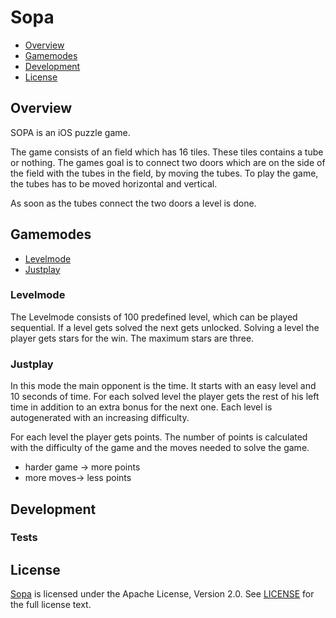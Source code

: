 # Sopa #

* [Overview](https://github.com/djschilling/SOPA-iOS/#overview)
* [Gamemodes](https://github.com/djschilling/SOPA-iOS/#gamemodes)
* [Development](https://github.com/djschilling/SOPA-iOS/#development)
* [License](https://github.com/djschilling/SOPA-iOS/#license)

## Overview ##

SOPA is an iOS puzzle game.

The game consists of an field which has 16 tiles. These tiles contains a tube or nothing.
The games goal is to connect two doors which are on the side of the field with the tubes in the field, by moving the tubes.
To play the game, the tubes has to be moved horizontal and vertical.

As soon as the tubes connect the two doors a level is done.

## Gamemodes ##

* [Levelmode](https://github.com/djschilling/SOPA-iOS/#levelmode)
* [Justplay](https://github.com/djschilling/SOPA-iOS/#justplay)

### Levelmode ###

The Levelmode consists of 100 predefined level, which can be played sequential. If a level gets solved the next gets unlocked.
Solving a level the player gets stars for the win. The maximum stars are three.

### Justplay ###

In this mode the main opponent is the time. It starts with an easy level and 10 seconds of time. 
For each solved level the player gets the rest of his left time in addition to an extra bonus for the next one.
Each level is autogenerated with an increasing difficulty.

For each level the player gets points. The number of points is calculated with the difficulty of the game and the moves needed to solve the game.
* harder game -> more points
* more moves-> less points

## Development ##

### Tests ###

## License ##

[Sopa](https://github.com/djschilling/SOPA-iOS) is licensed under the Apache License, Version 2.0. See [LICENSE](https://github.com/djschilling/SOPA-iOS/blob/master/LICENSE) for the full license text.
